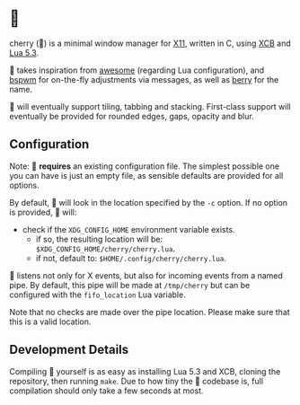 # 🍒

cherry (🍒) is a minimal window manager for [X11](https://www.x.org/releases/X11R7.7/doc/man/man1/Xorg.1.xhtml),
written in C, using [XCB](https://xcb.freedesktop.org/) and [Lua 5.3](https://www.lua.org/manual/5.3/).

🍒 takes inspiration from [awesome](https://github.com/awesomeWM/awesome) (regarding Lua configuration), and
[bspwm](https://github.com/baskerville/bspwm) for on-the-fly adjustments via messages, as well as
[berry](https://github.com/JLErvin/berry) for the name.

🍒 will eventually support tiling, tabbing and stacking. First-class support will eventually be provided for
rounded edges, gaps, opacity and blur.

## Configuration
Note: 🍒 **requires** an existing configuration file. The simplest possible one you can have is just an empty file,
as sensible defaults are provided for all options.

By default, 🍒 will look in the location specified by the `-c` option. If no option is provided, 🍒 will:
* check if the `XDG_CONFIG_HOME` environment variable exists.
    * if so, the resulting location will be: `$XDG_CONFIG_HOME/cherry/cherry.lua`.
    * if not, default to: `$HOME/.config/cherry/cherry.lua`.

🍒 listens not only for X events, but also for incoming events from a named pipe. By default, this pipe will be made
at `/tmp/cherry` but can be configured with the `fifo_location` Lua variable.

Note that no checks are made over the pipe location. Please make sure that this is a valid location.

## Development Details
Compiling 🍒 yourself is as easy as installing Lua 5.3 and XCB, cloning the repository, then running `make`.
Due to how tiny the 🍒 codebase is, full compilation should only take a few seconds at most.
